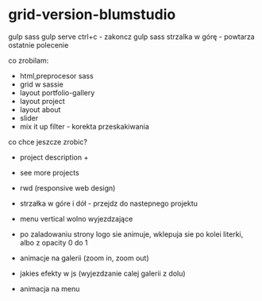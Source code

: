 # grid-version-blumstudio

gulp sass
gulp serve
ctrl+c - zakoncz gulp sass
strzalka w górę - powtarza ostatnie polecenie

co zrobilam:
- html,preprocesor sass
- grid w sassie
- layout portfolio-gallery
- layout project
- layout about
- slider
- mix it up filter - korekta przeskakiwania

co chce jeszcze zrobic?
- project description +
- see more projects
- rwd (responsive web design)

- strzałka w góre i dół - przejdz do nastepnego projektu
- menu vertical wolno wyjezdzające
- po zaladowaniu strony logo sie animuje, wklepuja sie po kolei literki, albo z opacity 0 do 1
- animacje na galerii (zoom in, zoom out)
- jakies efekty w js (wyjezdzanie calej galerii z dolu)
- animacja na menu

